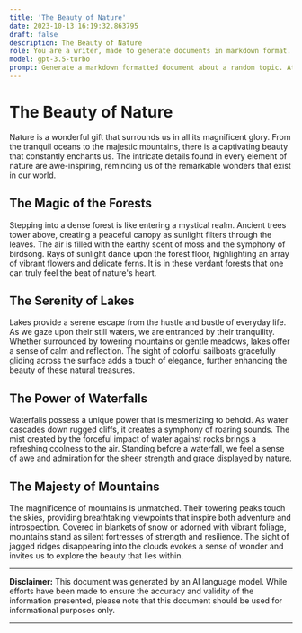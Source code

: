 ```yaml
---
title: 'The Beauty of Nature'
date: 2023-10-13 16:19:32.863795
draft: false
description: The Beauty of Nature
role: You are a writer, made to generate documents in markdown format. It is very important that all of the documents you generate are in valid markdown format.
model: gpt-3.5-turbo
prompt: Generate a markdown formatted document about a random topic. At the bottom, include a disclaimer explaining that the document was generated by you. The first line of the document should be the title. Make sure that the entire document is in proper markdown format, using a mix of various tags to make the document visually appealing.
---
```


# The Beauty of Nature

Nature is a wonderful gift that surrounds us in all its magnificent glory. From the tranquil oceans to the majestic mountains, there is a captivating beauty that constantly enchants us. The intricate details found in every element of nature are awe-inspiring, reminding us of the remarkable wonders that exist in our world.

## The Magic of the Forests

Stepping into a dense forest is like entering a mystical realm. Ancient trees tower above, creating a peaceful canopy as sunlight filters through the leaves. The air is filled with the earthy scent of moss and the symphony of birdsong. Rays of sunlight dance upon the forest floor, highlighting an array of vibrant flowers and delicate ferns. It is in these verdant forests that one can truly feel the beat of nature's heart.

## The Serenity of Lakes

Lakes provide a serene escape from the hustle and bustle of everyday life. As we gaze upon their still waters, we are entranced by their tranquility. Whether surrounded by towering mountains or gentle meadows, lakes offer a sense of calm and reflection. The sight of colorful sailboats gracefully gliding across the surface adds a touch of elegance, further enhancing the beauty of these natural treasures.

## The Power of Waterfalls

Waterfalls possess a unique power that is mesmerizing to behold. As water cascades down rugged cliffs, it creates a symphony of roaring sounds. The mist created by the forceful impact of water against rocks brings a refreshing coolness to the air. Standing before a waterfall, we feel a sense of awe and admiration for the sheer strength and grace displayed by nature.

## The Majesty of Mountains

The magnificence of mountains is unmatched. Their towering peaks touch the skies, providing breathtaking viewpoints that inspire both adventure and introspection. Covered in blankets of snow or adorned with vibrant foliage, mountains stand as silent fortresses of strength and resilience. The sight of jagged ridges disappearing into the clouds evokes a sense of wonder and invites us to explore the beauty that lies within.

---

**Disclaimer:** This document was generated by an AI language model. While efforts have been made to ensure the accuracy and validity of the information presented, please note that this document should be used for informational purposes only.

---